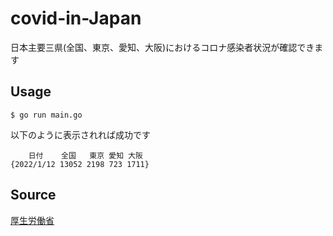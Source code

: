 # covid-in-Japan
日本主要三県(全国、東京、愛知、大阪)におけるコロナ感染者状況が確認できます

## Usage
```
$ go run main.go
```
以下のように表示されれば成功です
```
    日付    全国   東京 愛知 大阪
{2022/1/12 13052 2198 723 1711}
```

## Source
[厚生労働省](https://covid19.mhlw.go.jp/?lang=ja)

